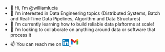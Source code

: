 - 👋 Hi, I’m @williamlucia
- 👀 I’m interested in Data Engineering topics (Distributed Systems, Batch and Real-Time Data Pipelines, Algorithm and Data Structures)
- 🌱 I’m currently learning how to build reliable data plaftorms at scale!
- 💞️ I’m looking to collaborate on anything around data or software that process it
- 📫 You can reach me on
  <span>
    <a href="https://www.linkedin.com/in/williamlucia/" target="_blank" rel="noopener noreferrer">
      <img syle='text-align: center' src="images/linkedin.svg" alt="William Lucia | LinkedIn" width="21pt"/>
    </a> 
  </span>
  <span>
    <a href="mailto:williamlucia.wl@gmail.com" target="_blank" rel="noopener noreferrer">
      <img syle='text-align: center' src="images/gmail.svg" alt="William Lucia | Gmail" width="26pt"/>
    </a> 
  </span> 

<!---
williamlucia/williamlucia is a ✨ special ✨ repository because its `README.md` (this file) appears on your GitHub profile.
You can click the Preview link to take a look at your changes.
--->

